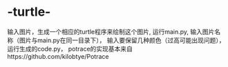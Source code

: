 # -turtle-
输入图片，生成一个相应的turtle程序来绘制这个图片,
运行main.py,
输入图片名称（图片与main.py在同一目录下），
输入要保留几种颜色（过高可能出现问题），
运行生成的code.py，
potrace的实现基本来自https://github.com/kilobtye/Potrace
